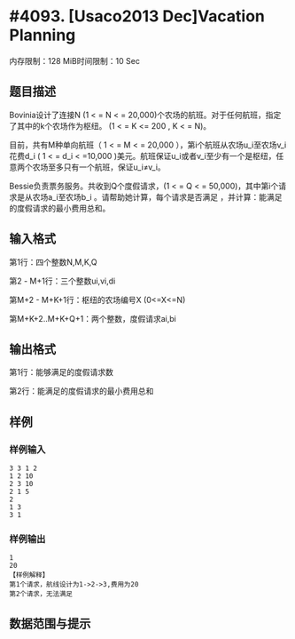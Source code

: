 # #4093. [Usaco2013 Dec]Vacation Planning 

内存限制：128 MiB时间限制：10 Sec

## 题目描述

Bovinia设计了连接N (1 < = N < = 20,000)个农场的航班。对于任何航班，指定了其中的k个农场作为枢纽。 (1 < = K <= 200 , K < = N)。

目前，共有M种单向航班（ 1 < = M < = 20,000 ），第i个航班从农场u_i至农场v_i花费d_i ( 1 < = d_i < =10,000 )美元。航班保证u_i或者v_i至少有一个是枢纽，任意两个农场至多只有一个航班，保证u_i&ne;v_i。

Bessie负责票务服务。共收到Q个度假请求，(1 < = Q < = 50,000)，其中第i个请求是从农场a_i至农场b_i 。请帮助她计算，每个请求是否满足 ，并计算：能满足的度假请求的最小费用总和。

## 输入格式

 第1行：四个整数N,M,K,Q

 第2 - M+1行：三个整数ui,vi,di

 第M+2 - M+K+1行：枢纽的农场编号X (0<=X<=N)

 第M+K+2..M+K+Q+1：两个整数，度假请求ai,bi

## 输出格式

第1行：能够满足的度假请求数

第2行：能满足的度假请求的最小费用总和

## 样例

### 样例输入

    
    3 3 1 2
    1 2 10
    2 3 10
    2 1 5
    2
    1 3
    3 1
    

### 样例输出

    
    1
    20
    【样例解释】
    第1个请求，航线设计为1->2->3,费用为20
    第2个请求，无法满足
    
    

## 数据范围与提示
